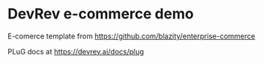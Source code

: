 # DevRev e-commerce demo

E-comerce template from https://github.com/blazity/enterprise-commerce

PLuG docs at https://devrev.ai/docs/plug
